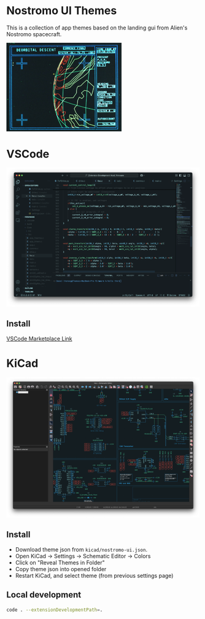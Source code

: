 # Nostromo UI Themes

This is a collection of app themes based on the landing gui from Alien's Nostromo spacecraft.

<img src="https://github.com/LegoYoda112/nostromo_ui_themes/blob/main/vscode/nostromo-ui/nostromo_gui.jpg?raw=true" width="300"/>

# VSCode

![](https://github.com/LegoYoda112/nostromo_ui_themes/blob/main/vscode/nostromo-ui/theme-screenshot.png?raw=true)

## Install

[VSCode Marketplace Link](https://marketplace.visualstudio.com/items?itemName=thomasgodden.nostromo-ui)

# KiCad

![](https://github.com/LegoYoda112/nostromo_ui_themes/blob/main/kicad/kicad-sch.png?raw=true)

## Install

- Download theme json from `kicad/nostromo-ui.json`.
- Open KiCad -> Settings -> Schematic Editor -> Colors
- Click on "Reveal Themes in Folder"
- Copy theme json into opened folder
- Restart KiCad, and select theme (from previous settings page)

## Local development

```sh
code . --extensionDevelopmentPath=.
```
